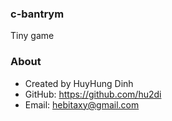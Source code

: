 ### c-bantrym
Tiny game

### About
- Created by HuyHung Dinh
- GitHub: https://github.com/hu2di
- Email: hebitaxy@gmail.com
